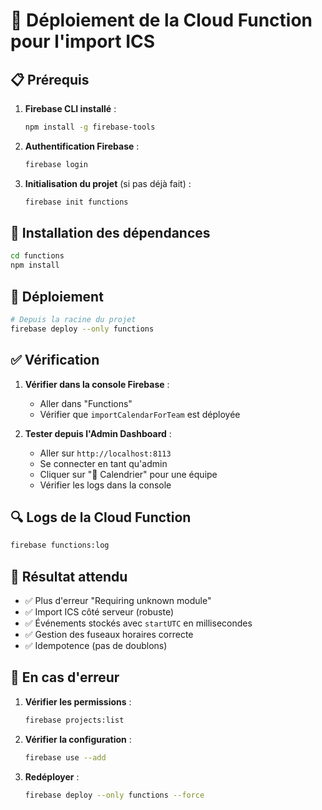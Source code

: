 # 🚀 Déploiement de la Cloud Function pour l'import ICS

## 📋 Prérequis

1. **Firebase CLI installé** :
   ```bash
   npm install -g firebase-tools
   ```

2. **Authentification Firebase** :
   ```bash
   firebase login
   ```

3. **Initialisation du projet** (si pas déjà fait) :
   ```bash
   firebase init functions
   ```

## 🔧 Installation des dépendances

```bash
cd functions
npm install
```

## 🚀 Déploiement

```bash
# Depuis la racine du projet
firebase deploy --only functions
```

## ✅ Vérification

1. **Vérifier dans la console Firebase** :
   - Aller dans "Functions"
   - Vérifier que `importCalendarForTeam` est déployée

2. **Tester depuis l'Admin Dashboard** :
   - Aller sur `http://localhost:8113`
   - Se connecter en tant qu'admin
   - Cliquer sur "📅 Calendrier" pour une équipe
   - Vérifier les logs dans la console

## 🔍 Logs de la Cloud Function

```bash
firebase functions:log
```

## 🎯 Résultat attendu

- ✅ Plus d'erreur "Requiring unknown module"
- ✅ Import ICS côté serveur (robuste)
- ✅ Événements stockés avec `startUTC` en millisecondes
- ✅ Gestion des fuseaux horaires correcte
- ✅ Idempotence (pas de doublons)

## 🚨 En cas d'erreur

1. **Vérifier les permissions** :
   ```bash
   firebase projects:list
   ```

2. **Vérifier la configuration** :
   ```bash
   firebase use --add
   ```

3. **Redéployer** :
   ```bash
   firebase deploy --only functions --force
   ```

